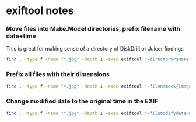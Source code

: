 # exiftool notes

### Move files into Make.Model directories, prefix filename with date+time
This is great for making sense of a directory of DiskDrill or Juicer findings
```bash
find . -type f -name "*.jpg" -depth 1 -exec exiftool '-directory<$Make.$Model' '-filename<${Exif:CreateDate} %f.%e' {} +
```

### Prefix all files with their dimensions
```bash
find . -type f -name "*.jpg" -depth 1 -exec exiftool '-filename<${imagesize}__%f.%e' {} +
```

### Change modified date to the original time in the EXIF
```bash
find . -type f -name "*.jpg" -depth 1 -exec exiftool "-filemodifydate<datetimeoriginal" {} +
```
